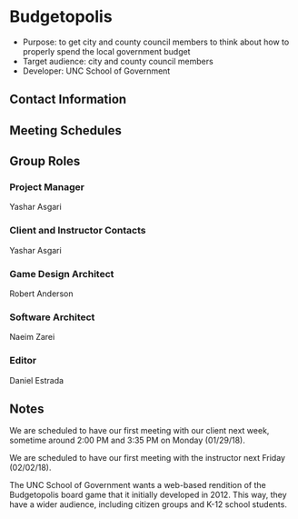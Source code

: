 # Budgetopolis 

* Purpose: to get city and county council members to think about how to properly spend the local government budget
* Target audience: city and county council members
* Developer: UNC School of Government 

## Contact Information

## Meeting Schedules

## Group Roles

### Project Manager
Yashar Asgari

### Client and Instructor Contacts
Yashar Asgari

### Game Design Architect
Robert Anderson

### Software Architect
Naeim Zarei 

### Editor
Daniel Estrada

## Notes

We are scheduled to have our first meeting with our client next week, sometime around 2:00 PM and 3:35 PM on Monday (01/29/18).

We are scheduled to have our first meeting with the instructor next Friday (02/02/18).

The UNC School of Government wants a web-based rendition of the Budgetopolis board game that it initially developed in 2012. This way, they have a wider audience, including citizen groups and K-12 school students. 